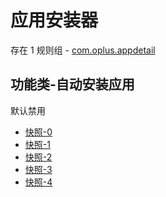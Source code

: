 # 应用安装器

存在 1 规则组 - [com.oplus.appdetail](/src/apps/com.oplus.appdetail.ts)

## 功能类-自动安装应用

默认禁用

- [快照-0](https://i.gkd.li/import/13038560)
- [快照-1](https://i.gkd.li/import/13054204)
- [快照-2](https://i.gkd.li/import/13038570)
- [快照-3](https://i.gkd.li/import/13038664)
- [快照-4](https://i.gkd.li/import/13054849)
